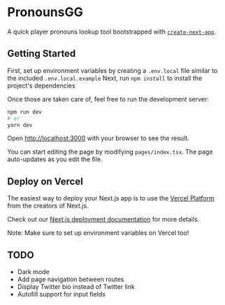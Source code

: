 # PronounsGG
A quick player pronouns lookup tool bootstrapped with [`create-next-app`](https://github.com/vercel/next.js/tree/canary/packages/create-next-app).

## Getting Started

First, set up environment variables by creating a `.env.local` file similar to the included `.env.local.example`
Next, run `npm install` to install the project's dependencies

Once those are taken care of, feel free to run the development server:

```bash
npm run dev
# or
yarn dev
```

Open [http://localhost:3000](http://localhost:3000) with your browser to see the result.

You can start editing the page by modifying `pages/index.tsx`. The page auto-updates as you edit the file.

## Deploy on Vercel

The easiest way to deploy your Next.js app is to use the [Vercel Platform](https://vercel.com/new?utm_medium=default-template&filter=next.js&utm_source=create-next-app&utm_campaign=create-next-app-readme) from the creators of Next.js.

Check out our [Next.js deployment documentation](https://nextjs.org/docs/deployment) for more details.

Note: Make sure to set up environment variables on Vercel too!

## TODO
- Dark mode
- Add page navigation between routes
- Display Twitter bio instead of Twitter link
- Autofill support for input fields